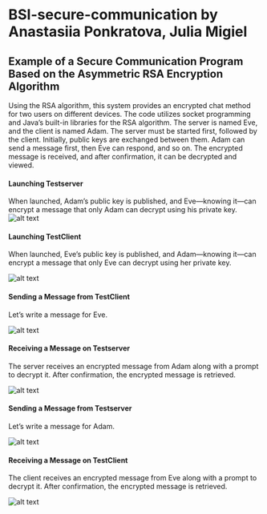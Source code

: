 # BSI-secure-communication by Anastasiia Ponkratova, Julia Migiel
## Example of a Secure Communication Program Based on the Asymmetric RSA Encryption Algorithm
Using the RSA algorithm, this system provides an encrypted chat method for two users on different devices. The code utilizes socket programming and Java’s built-in libraries for the RSA algorithm. The server is named Eve, and the client is named Adam. The server must be started first, followed by the client. Initially, public keys are exchanged between them. Adam can send a message first, then Eve can respond, and so on. The encrypted message is received, and after confirmation, it can be decrypted and viewed.

#### Launching Testserver
When launched, Adam’s public key is published, and Eve—knowing it—can encrypt a message that only Adam can decrypt using his private key.
![alt text](https://github.com/s20488/BSI_secure_communication/blob/main/screens/Testserver_start.png?raw=true)

#### Launching TestClient
When launched, Eve’s public key is published, and Adam—knowing it—can encrypt a message that only Eve can decrypt using her private key.

![alt text](https://github.com/s20488/BSI_secure_communication/blob/main/screens/TestClient_start.png?raw=true)

#### Sending a Message from TestClient
Let’s write a message for Eve.

![alt text](https://github.com/s20488/BSI_secure_communication/blob/main/screens/TestClient_sending_message.png?raw=true)

#### Receiving a Message on Testserver
The server receives an encrypted message from Adam along with a prompt to decrypt it. After confirmation, the encrypted message is retrieved.

![alt text](https://github.com/s20488/BSI_secure_communication/blob/main/screens/Testserver_receiving_message.png?raw=true)

#### Sending a Message from Testserver
Let’s write a message for Adam.

![alt text](https://github.com/s20488/BSI_secure_communication/blob/main/screens/Testserver_sending_message.png?raw=true)

#### Receiving a Message on TestClient
The client receives an encrypted message from Eve along with a prompt to decrypt it. After confirmation, the encrypted message is retrieved.

![alt text](https://github.com/s20488/BSI_secure_communication/blob/main/screens/TestClient_receiving_message.png?raw=true)
